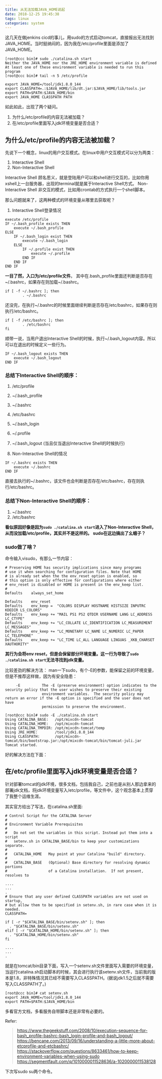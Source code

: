 ```yaml
---
title: 从无法加载JAVA_HOME说起
date: 2018-12-25 19:45:38
tags: linux
categories: system
---
```


这几天在做jenkins cicd的事儿，用sudo的方式启动tomcat，直接报出无法找到JAVA_HOME。当时挺纳闷的，因为我在/etc/profile里面是添加了JAVA_HOME。
```
[root@ccc bin]# sudo ./catalina.sh start
Neither the JAVA_HOME nor the JRE_HOME environment variable is defined
At least one of these environment variable is needed to run this program
[root@ccc bin]# tail -n 5 /etc/profile

export JAVA_HOME=/tool/jdk1.8.0_144
export CLASSPATH=.:$JAVA_HOME/lib/dt.jar:$JAVA_HOME/lib/tools.jar
export PATH=$PATH:$JAVA_HOME/bin
export JAVA_HOME CLASSPATH PATH
```

如此如此，出现了两个疑问。
1. 为什么/etc/profile的内容无法被加载？
2. 在/etc/profile里面写入jdk环境变量是否合适？

## 为什么/etc/profile的内容无法被加载？

先说下一个概念，linux的用户交互模式。在linux中用户交互模式可以分为两类：
1. Interactive Shell
2. Non-Interactive Shell

Interactive Shell 顾名思义，就是登陆用户可以和shell进行交互的，比如你用xshell上一台服务器，出现的terminal就是属于Interactive Shell方式。
Non-Interactive Shell 非交互的模式，比如用crontab的方式执行一个shell脚本。

那么问题就来了，这两种模式的环境变量从哪里去获取呢？
1. Interactive Shell登录情况

```
execute /etc/profile
IF ~/.bash_profile exists THEN
    execute ~/.bash_profile
ELSE
    IF ~/.bash_login exist THEN
        execute ~/.bash_login
    ELSE
        IF ~/.profile exist THEN
            execute ~/.profile
        END IF
    END IF
END IF
```

**一目了然，入口为/etc/profile文件**。
其中在.bash_profile里面还判断是否存在~/.bashrc，如果存在则加载~/.bashrc。

```
if [ -f ~/.bashrc ]; then
        . ~/.bashrc
```

还没完，在执行~/.bashrc的时候里面继续判断是否存在/etc/bashrc，如果存在则执行/etc/bashrc。

```
if [ -f /etc/bashrc ]; then
        . /etc/bashrc
fi
```

顺带一说，当用户退出Interactive Shell的时候，执行~/.bash_logout内容。所以可以在退出的时候定义一些行为。

```
IF ~/.bash_logout exists THEN
    execute ~/.bash_logout
END IF
```

### 总结下Interactive Shell的顺序：
1. /etc/profile
2. ~/.bash_profile
3. ~/.bashrc
4. /etc/bashrc
5. ~/.bash_login
6. ~/.profile
7. ~/.bash_logout (当且仅当退出Interactive Shell的时候执行)


2. Non-Interactive Shell的情况

```
IF ~/.bashrc exists THEN
    execute ~/.bashrc
END IF
```

直接去执行的~/.bashrc，该文件也会判断是否存在/etc/bashrc，存在则执行/etc/bashrc。

### 总结下Non-Interactive Shell的顺序：
1. ~/.bashrc
2. /etc/bashrc



**看似原因好像是因为`sudo ./catalina.sh start`进入了Non-Interactive Shell，从而没加载/etc/profile，其实并不是这样的。**
**sudo在这边搞出了幺蛾子？**

### sudo做了啥？
命令输入visudo，有那么一节内容：

```
# Preserving HOME has security implications since many programs
# use it when searching for configuration files. Note that HOME
# is already set when the the env_reset option is enabled, so
# this option is only effective for configurations where either
# env_reset is disabled or HOME is present in the env_keep list.
#
Defaults    always_set_home

Defaults    env_reset
Defaults    env_keep =  "COLORS DISPLAY HOSTNAME HISTSIZE INPUTRC KDEDIR LS_COLORS"
Defaults    env_keep += "MAIL PS1 PS2 QTDIR USERNAME LANG LC_ADDRESS LC_CTYPE"
Defaults    env_keep += "LC_COLLATE LC_IDENTIFICATION LC_MEASUREMENT LC_MESSAGES"
Defaults    env_keep += "LC_MONETARY LC_NAME LC_NUMERIC LC_PAPER LC_TELEPHONE"
Defaults    env_keep += "LC_TIME LC_ALL LANGUAGE LINGUAS _XKB_CHARSET XAUTHORITY"
```

**其行为会将env reset，但是会保留部分环境变量。这一行为导致了`sudo ./catalina.sh start`无法寻找到jdk变量。**

比较差劲的解决方法：
man一下sudo，有个-E的参数，能保留之前的环境变量，但是不推荐这样做，因为有安全隐患：

```
     -E          The -E (preserve environment) option indicates to the security policy that the user wishes to preserve their existing
                 environment variables.  The security policy may return an error if the -E option is specified and the user does not have
                 permission to preserve the environment.
```

```
[root@ccc bin]# sudo -E ./catalina.sh start
Using CATALINA_BASE:   /opt/mixcdn-tomcat
Using CATALINA_HOME:   /opt/mixcdn-tomcat
Using CATALINA_TMPDIR: /opt/mixcdn-tomcat/temp
Using JRE_HOME:        /tool/jdk1.8.0_144
Using CLASSPATH:       /opt/mixcdn-tomcat/bin/bootstrap.jar:/opt/mixcdn-tomcat/bin/tomcat-juli.jar
Tomcat started.
```

好的解决方法在下面：

## 在/etc/profile里面写入jdk环境变量是否合适？

针对部署tomcat的jdk环境，很多文档，包括我自己，之前也是从别人那边拿来的部署jdk文档，将jdk环境变量写入/etc/profile，等文件中，这个观念基本上贯穿了我整个运维生涯。

其实官方给出了写法，在catalina.sh里面:

```
# Control Script for the CATALINA Server
#
# Environment Variable Prerequisites
#
#   Do not set the variables in this script. Instead put them into a script
#   setenv.sh in CATALINA_BASE/bin to keep your customizations separate.
#
#   CATALINA_HOME   May point at your Catalina "build" directory.
#
#   CATALINA_BASE   (Optional) Base directory for resolving dynamic portions
#                   of a Catalina installation.  If not present, resolves to

....
...
.
# Ensure that any user defined CLASSPATH variables are not used on startup,
# but allow them to be specified in setenv.sh, in rare case when it is needed.
CLASSPATH=

if [ -r "$CATALINA_BASE/bin/setenv.sh" ]; then
  . "$CATALINA_BASE/bin/setenv.sh"
elif [ -r "$CATALINA_HOME/bin/setenv.sh" ]; then
  . "$CATALINA_HOME/bin/setenv.sh"
fi

....
...
.
```

就是在tomcat/bin目录下面，写入一个setenv.sh文件里面写入需要的环境变量，当运行catalina.sh启动脚本的时候，其会进行执行该setenv.sh文件，当前我的版本是1.8，非特殊情况其已经不需要写入CLASSPATH。(据说jdk1.5之后就不需要写入CLASSPATH了。)

```
[root@ccc bin]# cat setenv.sh
export JAVA_HOME=/tool/jdk1.8.0_144
export PATH=$PATH:$JAVA_HOME/bin
```

多看官方文档，多看服务自带脚本还是非常有必要的。


Refer:
> https://www.thegeekstuff.com/2008/10/execution-sequence-for-bash_profile-bashrc-bash_login-profile-and-bash_logout/
> https://bencane.com/2013/09/16/understanding-a-little-more-about-etcprofile-and-etcbashrc/
> https://stackoverflow.com/questions/8633461/how-to-keep-environment-variables-when-using-sudo
> https://segmentfault.com/q/1010000011528636/a-1020000011538128

下次写sudo su两个命令。
